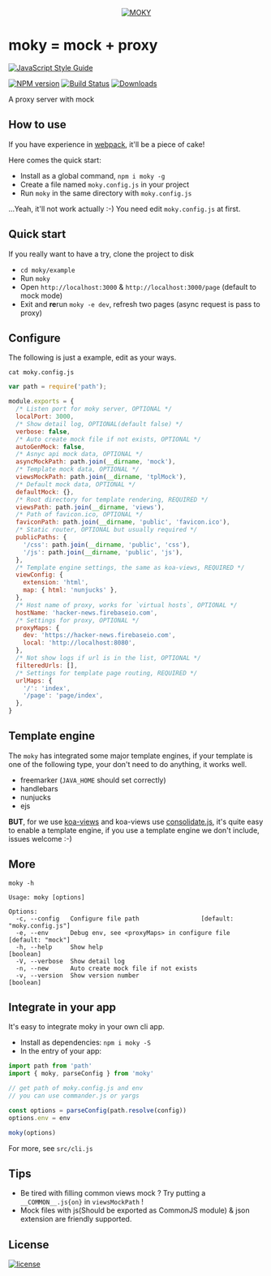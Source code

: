 <p align="center">
  <a href="#">
    <img alt="MOKY" src="https://dn-getlink.qbox.me/0oxtp9ie44vq7m7b7kqpvi.png"/>
  </a>
</p>

# moky = mock + proxy

[![JavaScript Style Guide](https://cdn.rawgit.com/feross/standard/master/badge.svg)](https://github.com/feross/standard)

[![NPM version][npm-image]][npm-url] [![Build Status][travis-image]][travis-url]  [![Downloads][downloads-image]][npm-url]

A proxy server with mock

## How to use

If you have experience in [webpack](https://github.com/webpack/webpack), it'll be a piece of cake!

Here comes the quick start:

 - Install as a global command, `npm i moky -g`
 - Create a file named `moky.config.js` in your project
 - Run `moky` in the same directory with `moky.config.js`

...Yeah, it'll not work actually :-) You need edit `moky.config.js` at first.

## Quick start

If you really want to have a try, clone the project to disk

 - `cd moky/example`
 - Run `moky`
 - Open `http://localhost:3000` & `http://localhost:3000/page` (default to mock mode)
 - Exit and **re**run `moky -e dev`, refresh two pages (async request is pass to proxy)

## Configure

The following is just a example, edit as your ways.

`cat moky.config.js`

```javascript
var path = require('path');

module.exports = {
  /* Listen port for moky server, OPTIONAL */
  localPort: 3000,
  /* Show detail log, OPTIONAL(default false) */
  verbose: false,
  /* Auto create mock file if not exists, OPTIONAL */
  autoGenMock: false,
  /* Asnyc api mock data, OPTIONAL */
  asyncMockPath: path.join(__dirname, 'mock'),
  /* Template mock data, OPTIONAL */
  viewsMockPath: path.join(__dirname, 'tplMock'),
  /* Default mock data, OPTIONAL */
  defaultMock: {},
  /* Root directory for template rendering, REQUIRED */
  viewsPath: path.join(__dirname, 'views'),
  /* Path of favicon.ico, OPTIONAL */
  faviconPath: path.join(__dirname, 'public', 'favicon.ico'),
  /* Static router, OPTIONAL but usually required */
  publicPaths: {
    '/css': path.join(__dirname, 'public', 'css'),
    '/js': path.join(__dirname, 'public', 'js'),
  },
  /* Template engine settings, the same as koa-views, REQUIRED */
  viewConfig: {
    extension: 'html',
    map: { html: 'nunjucks' },
  },
  /* Host name of proxy, works for `virtual hosts`, OPTIONAL */
  hostName: 'hacker-news.firebaseio.com',
  /* Settings for proxy, OPTIONAL */
  proxyMaps: {
    dev: 'https://hacker-news.firebaseio.com',
    local: 'http://localhost:8080',
  },
  /* Not show logs if url is in the list, OPTIONAL */
  filteredUrls: [],
  /* Settings for template page routing, REQUIRED */
  urlMaps: {
    '/': 'index',
    '/page': 'page/index',
  },
}
```

## Template engine

The `moky` has integrated some major template engines, if your template is one of the following type, your don't need to do anything, it works well.

  - freemarker (`JAVA_HOME` should set correctly)
  - handlebars
  - nunjucks
  - ejs

**BUT**, for we use [koa-views](https://github.com/queckezz/koa-views) and koa-views use [consolidate.js](https://github.com/tj/consolidate.js), it's quite easy to enable a template engine, if you use a template engine we don't include, issues welcome :-)

## More

`moky -h`
```text
Usage: moky [options]

Options:
  -c, --config   Configure file path                 [default: "moky.config.js"]
  -e, --env      Debug env, see <proxyMaps> in configure file  [default: "mock"]
  -h, --help     Show help                                             [boolean]
  -V, --verbose  Show detail log
  -n, --new      Auto create mock file if not exists
  -v, --version  Show version number                                   [boolean]
```

## Integrate in your app

It's easy to integrate moky in your own cli app.

 - Install as dependencies: `npm i moky -S`
 - In the entry of your app:
 ```javascript
 import path from 'path'
 import { moky, parseConfig } from 'moky'

 // get path of moky.config.js and env
 // you can use commander.js or yargs

 const options = parseConfig(path.resolve(config))
 options.env = env

 moky(options)
 ```
For more, see `src/cli.js`

## Tips

 - Be tired with filling common views mock ? Try putting a `__COMMON__.js{on}` in `viewsMockPath` !
 - Mock files with js(Should be exported as CommonJS module) & json extension are friendly supported.

## License
[![license][license-image]][license-url]


[downloads-image]: https://img.shields.io/npm/dm/moky.svg

[npm-url]: https://npmjs.org/package/moky
[npm-image]: https://img.shields.io/npm/v/moky.svg

[travis-url]: https://travis-ci.org/int64ago/moky
[travis-image]: https://img.shields.io/travis/int64ago/moky.svg

[license-url]: https://github.com/int64ago/moky/blob/master/LICENSE
[license-image]: https://img.shields.io/github/license/int64ago/moky.svg

[style-url]: https://github.com/airbnb/javascript
[style-image]: https://img.shields.io/badge/code%20style-airbnb-brightgreen.svg